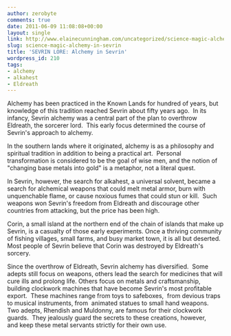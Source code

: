 ```yaml
---
author: zerobyte
comments: true
date: 2011-06-09 11:08:08+00:00
layout: single
link: http://www.elainecunningham.com/uncategorized/science-magic-alchemy-in-sevrin/
slug: science-magic-alchemy-in-sevrin
title: 'SEVRIN LORE: Alchemy in Sevrin'
wordpress_id: 210
tags:
- alchemy
- alkahest
- Eldreath
---
```


Alchemy has been practiced in the Known Lands for hundred of years, but knowledge of this tradition reached Sevrin about fifty years ago.  In its infancy, Sevrin alchemy was a central part of the plan to overthrow Eldreath, the sorcerer lord.  This early focus determined the course of Sevrin's approach to alchemy. 

In the southern lands where it originated, alchemy is as a philosophy and spiritual tradition in addition to being a practical art.  Personal transformation is considered to be the goal of wise men, and the notion of "changing base metals into gold" is a metaphor, not a literal quest.

In Sevrin, however, the search for alkahest, a universal solvent, became a search for alchemical weapons that could melt metal armor, burn with unquenchable flame, or cause noxious fumes that could stun or kill.  Such weapons won Sevrin's freedom from Eldreath and discourage other countries from attacking, but the price has been high.  

Corin, a small island at the northern end of the chain of islands that make up Sevrin, is a casualty of those early experiments. Once a thriving community of fishing villages, small farms, and busy market town, it is all but deserted.  Most people of Sevrin believe that Corin was destroyed by Eldreath's sorcery. 

Since the overthrow of Eldreath, Sevrin alchemy has diversified.  Some adepts still focus on weapons, others lead the search for medicines that will cure ills and prolong life. Others focus on metals and craftsmanship, building clockwork machines that have become Sevrin's most profitable export.  These machines range from toys to safeboxes,  from devious traps to musical instruments, from  animated statues to small hand weapons.  Two adepts, Rhendish and Muldonny, are famous for their clockwork guards.  They jealously guard the secrets to these creations, however, and keep these metal servants strictly for their own use.
